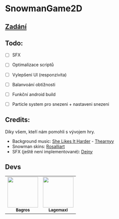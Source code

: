 # SnowmanGame2D

## [Zadání](Snowball.pdf) 

## Todo:

- [ ] SFX
- [ ] Optimalizace scriptů
- [ ] Vylepšení UI (responzivita)
- [ ] Balanvoání obtížnosti
- [ ] Funkční android build
- [ ] Particle system pro snezeni + nastaveni snezeni


## Credits: 

Díky všem, kteří nám pomohli s vývojem hry.


- Background music: [She Likes It Harder](https://soundcloud.com/arny-martin-krpes/she-likes-it-harder) - [Thearnyy](https://soundcloud.com/arny-martin-krpes)
- Snowman skins: [Rosalliart](https://www.instagram.com/_rozalie_m/)
- SFX (ještě není implementované): [Dejny](https://dejny.eth)

## Devs
<table>
  <tr>
      <td align="center">
        <a href="https://github.com/losbagros">
            <img src="https://avatars.githubusercontent.com/u/45005533?v=4" width="100px;" alt="">
            <br>
            <sub><b>Bagros</b></sub>
        </a>
    </td>
      <td align="center">
        <a href="https://github.com/lagemaxl">
            <img src="https://avatars.githubusercontent.com/u/85054751?v=4" width="100px;" alt="">
            <br>
            <sub><b>Lagemaxl</b></sub>
        </a>
    </td>
  </tr>
</table>
